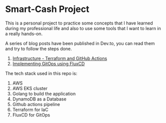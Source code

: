 # Smart-Cash Project

This is a personal project to practice some concepts that I have learned during my professional life and also to use some tools that I want to learn in a really hands-on.

A series of blog posts have been published in Dev.to, you can read them and try to follow the steps done.

1. [Infrastructure - Terraform and GitHub Actions](https://dev.to/aws-builders/smartcash-project-infrastructure-terraform-and-github-actions-2bo3)
2. [Implementing GitOps using FluxCD]()

The tech stack used in this repo is:

1. AWS
2. AWS EKS cluster
3. Golang to build the application
4. DynamoDB as a Database
5. Github actions  pipeline
6. Terraform for IaC
7. FluxCD for GitOps